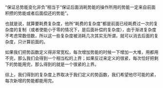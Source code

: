 “保证总势能变化非负”相当于“保证后面消耗势能的操作所用的势能一定来自前面积攒的势能或者后面偿还的势能”。

也就是说，就算要耗费复杂度，他所“耗费的复杂度”都是前面已经耗费过一次的复杂度的复制（或者使能小于零的情况下，是后面补偿的复杂度），由于渐进复杂度不考虑常数倍数，所以这一些复杂度被消耗几次其实无所谓，就可以消去后面的复杂度，只计算前面的。

如果我们把势函数定义得非常宽松，每次增加势能的时候一下增加一大堆，用都用不完，那么我们会得到一个相当松的上界；如果反过来定义的很紧，每次恰好把剩下的势能用完，那么得到的就是一个很紧的上界。

综上，我们得到的复杂度上界取决于我们定义的势函数，我们希望他尽可能的紧，每次新增的势能都能用完。
